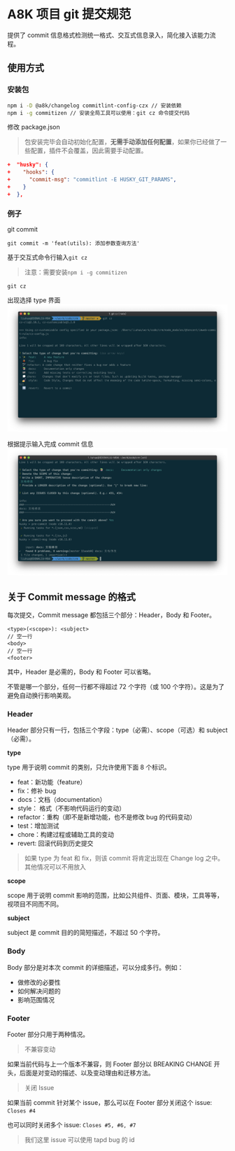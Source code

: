# A8K 项目 git 提交规范

提供了 commit 信息格式检测统一格式、交互式信息录入，简化接入该能力流程。

## 使用方式

### 安装包

```bash
npm i -D @a8k/changelog commitlint-config-czx // 安装依赖
npm i -g commitizen // 安装全局工具可以使用：git cz 命令提交代码
```

修改 package.json

> 包安装完毕会自动初始化配置，**无需手动添加任何配置**，如果你已经做了一些配置，插件不会覆盖，因此需要手动配置。

```json
+  "husky": {
+    "hooks": {
+      "commit-msg": "commitlint -E HUSKY_GIT_PARAMS",
+    }
+  },
```

### 例子

git commit

```shell
git commit -m 'feat(utils): 添加参数查询方法'
```

基于交互式命令行输入`git cz`

> 注意：需要安装`npm i -g commitizen`

```shell
git cz
```

出现选择 type 界面
![第一步](./assets/git_cz_1.png)

根据提示输入完成 commit 信息
![第二步](./assets/git_cz_2.png)

## 关于 Commit message 的格式

每次提交，Commit message 都包括三个部分：Header，Body 和 Footer。

```text
<type>(<scope>): <subject>
// 空一行
<body>
// 空一行
<footer>
```

其中，Header 是必需的，Body 和 Footer 可以省略。

不管是哪一个部分，任何一行都不得超过 72 个字符（或 100 个字符）。这是为了避免自动换行影响美观。

### Header

Header 部分只有一行，包括三个字段：type（必需）、scope（可选）和 subject（必需）。

**type**

type 用于说明 commit 的类别，只允许使用下面 8 个标识。

- feat：新功能（feature）
- fix：修补 bug
- docs：文档（documentation）
- style： 格式（不影响代码运行的变动）
- refactor：重构（即不是新增功能，也不是修改 bug 的代码变动）
- test：增加测试
- chore：构建过程或辅助工具的变动
- revert: 回滚代码到历史提交

> 如果 type 为 feat 和 fix，则该 commit 将肯定出现在 Change log 之中。其他情况可以不用放入

**scope**

scope 用于说明 commit 影响的范围，比如公共组件、页面、模块，工具等等，视项目不同而不同。

**subject**

subject 是 commit 目的的简短描述，不超过 50 个字符。

### Body

Body 部分是对本次 commit 的详细描述，可以分成多行。例如：

- 做修改的必要性
- 如何解决问题的
- 影响范围情况

### Footer

Footer 部分只用于两种情况。

> 不兼容变动

如果当前代码与上一个版本不兼容，则 Footer 部分以 BREAKING CHANGE 开头，后面是对变动的描述、以及变动理由和迁移方法。

> 关闭 Issue

如果当前 commit 针对某个 issue，那么可以在 Footer 部分关闭这个 issue: `Closes #4`

也可以同时关闭多个 issue: `Closes #5, #6, #7`

> 我们这里 issue 可以使用 tapd bug 的 id
